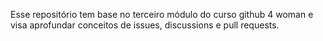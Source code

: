 Esse repositório tem base no terceiro módulo do curso github 4 woman e visa aprofundar conceitos de issues, discussions e pull requests.
